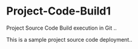 # Project-Code-Build1
Project Source Code Build execution in Git ..

This is a sample project source code deployment..
